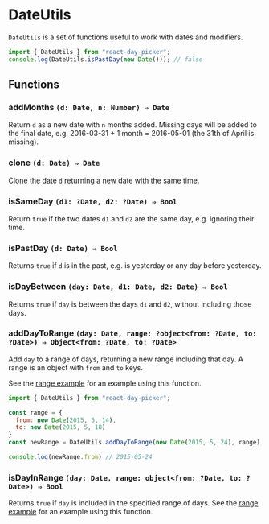 # DateUtils

`DateUtils` is a set of functions useful to work with dates and modifiers.

```js
import { DateUtils } from "react-day-picker";
console.log(DateUtils.isPastDay(new Date())); // false
```

## Functions

### addMonths `(d: Date, n: Number) ⇒ Date`

Return `d` as a new date with `n` months added. Missing days will be added to the final date, e.g. 2016-03-31 + 1 month = 2016-05-01 (the 31th of April is missing).

### clone `(d: Date) ⇒ Date`

Clone the date `d` returning a new date with the same time.

### isSameDay `(d1: ?Date, d2: ?Date) ⇒ Bool`

Return `true` if the two dates `d1` and `d2` are the same day, e.g. ignoring their time.

### isPastDay `(d: Date) ⇒ Bool`

Returns `true` if `d` is in the past, e.g. is yesterday or any day before yesterday.

### isDayBetween `(day: Date, d1: Date, d2: Date) ⇒ Bool`

Returns `true` if `day` is between the days `d1` and `d2`, without including those days.

### addDayToRange `(day: Date, range: ?object<from: ?Date, to: ?Date>) ⇒ Object<from: ?Date, to: ?Date>`

Add `day` to a range of days, returning a new range including that day. A range is an object with `from` and `to` keys.

See the [range example](http://www.gpbl.org/react-day-picker/examples/#range) for an example using this function.

```js
import { DateUtils } from "react-day-picker";

const range = {
  from: new Date(2015, 5, 14),
  to: new Date(2015, 5, 18)
}
const newRange = DateUtils.addDayToRange(new Date(2015, 5, 24), range);

console.log(newRange.from) // 2015-05-24
```

### isDayInRange `(day: Date, range: object<from: ?Date, to: ?Date>) ⇒ Bool`

Returns `true` if `day` is included in the specified range of days.  See the [range example](http://www.gpbl.org/react-day-picker/examples/#range) for an example using this function.
